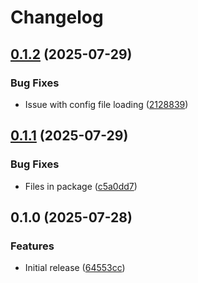 # Changelog

## [0.1.2](https://github.com/awslabs/toolkit-md/compare/v0.1.1...v0.1.2) (2025-07-29)


### Bug Fixes

* Issue with config file loading ([2128839](https://github.com/awslabs/toolkit-md/commit/21288390f1c07e5a4310e8f403c11ae62b700f02))

## [0.1.1](https://github.com/awslabs/toolkit-md/compare/v0.1.0...v0.1.1) (2025-07-29)


### Bug Fixes

* Files in package ([c5a0dd7](https://github.com/awslabs/toolkit-md/commit/c5a0dd70a19e331fe242ff2003878c13a190a8e5))

## 0.1.0 (2025-07-28)


### Features

* Initial release ([64553cc](https://github.com/awslabs/toolkit-md/commit/64553cc30877fca7fcf9d58bed12b29630fc3ebf))

